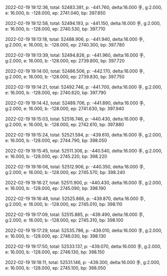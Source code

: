 2022-02-19 19:12:36, total: 52483.381, p: -441.760, delta:16.000 手, g:2.000, e: 16.000, b: -128.000, ep: 2741.040, bp: 397.850

2022-02-19 19:12:58, total: 52494.193, p: -441.150, delta:16.000 手, g:2.000, e: 16.000, b: -128.000, ep: 2740.530, bp: 397.710

2022-02-19 19:13:18, total: 52488.906, p: -441.940, delta:16.000 手, g:2.000, e: 16.000, b: -128.000, ep: 2740.300, bp: 397.780

2022-02-19 19:13:39, total: 52494.826, p: -441.960, delta:16.000 手, g:2.000, e: 16.000, b: -128.000, ep: 2739.800, bp: 397.720

2022-02-19 19:14:00, total: 52486.506, p: -442.170, delta:16.000 手, g:2.000, e: 16.000, b: -128.000, ep: 2739.830, bp: 397.750

2022-02-19 19:14:21, total: 52492.746, p: -441.700, delta:16.000 手, g:2.000, e: 16.000, b: -128.000, ep: 2740.620, bp: 397.790

2022-02-19 19:14:42, total: 52489.706, p: -441.890, delta:16.000 手, g:2.000, e: 16.000, b: -128.000, ep: 2741.630, bp: 397.940

2022-02-19 19:15:03, total: 52516.746, p: -440.430, delta:16.000 手, g:2.000, e: 16.000, b: -128.000, ep: 2742.610, bp: 397.880

2022-02-19 19:15:24, total: 52521.594, p: -439.610, delta:16.000 手, g:2.000, e: 16.000, b: -128.000, ep: 2744.790, bp: 398.050

2022-02-19 19:15:45, total: 52511.306, p: -440.540, delta:16.000 手, g:2.000, e: 16.000, b: -128.000, ep: 2745.220, bp: 398.220

2022-02-19 19:16:06, total: 52512.906, p: -440.350, delta:16.000 手, g:2.000, e: 16.000, b: -128.000, ep: 2745.570, bp: 398.240

2022-02-19 19:16:27, total: 52511.900, p: -440.430, delta:16.000 手, g:2.000, e: 16.000, b: -128.000, ep: 2745.090, bp: 398.190

2022-02-19 19:16:48, total: 52525.866, p: -439.870, delta:16.000 手, g:2.000, e: 16.000, b: -128.000, ep: 2745.010, bp: 398.110

2022-02-19 19:17:09, total: 52515.885, p: -439.490, delta:16.000 手, g:2.000, e: 16.000, b: -128.000, ep: 2745.310, bp: 398.100

2022-02-19 19:17:29, total: 52535.786, p: -439.010, delta:16.000 手, g:2.000, e: 16.000, b: -128.000, ep: 2746.030, bp: 398.130

2022-02-19 19:17:50, total: 52533.137, p: -439.070, delta:16.000 手, g:2.000, e: 16.000, b: -128.000, ep: 2746.130, bp: 398.150

2022-02-19 19:18:11, total: 52531.146, p: -439.300, delta:16.000 手, g:2.000, e: 16.000, b: -128.000, ep: 2745.100, bp: 398.050